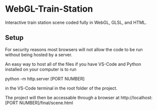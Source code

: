 # WebGL-Train-Station
Interactive train station scene coded fully in WebGL, GLSL, and HTML.

## Setup
For security reasons most browsers will not allow the code to be run without being hosted by a server. 

An easy way to host all of the files if you have VS-Code and Python installed on your computer is to run

python -m http.server [PORT NUMBER]

in the VS-Code terminal in the root folder of the project.

The project will then be accessable through a browser at 
http://localhost:[PORT NUMBER]/final/scene.html
